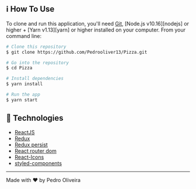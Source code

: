 ## :information_source: How To Use

To clone and run this application, you'll need [Git](https://git-scm.com), [Node.js v10.16][nodejs] or higher + [Yarn v1.13][yarn] or higher installed on your computer. From your command line:

```bash
# Clone this repository
$ git clone https://github.com/Pedrooliver13/Pizza.git

# Go into the repository
$ cd Pizza

# Install dependencies
$ yarn install

# Run the app
$ yarn start

```
## :rocket: Technologies

-  [ReactJS](https://reactjs.org/)
-  [Redux](https://redux.js.org/)
-  [Redux persist](https://www.npmjs.com/package/redux-persist)
-  [React router dom](https://reactrouter.com/web/guides/quick-start)
-  [React-Icons](https://react-icons.netlify.com/)
-  [styled-components](https://www.styled-components.com/)

---

Made with ♥ by Pedro Oliveira
